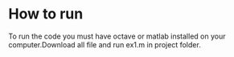 # How to run   #

To run the code you must have octave or matlab installed on your computer.Download all file and run ex1.m in project folder.
